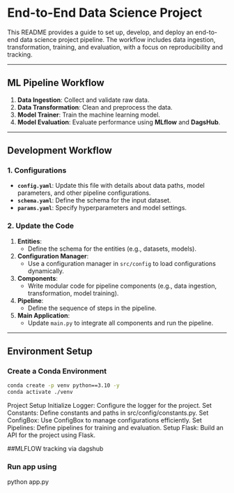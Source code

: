 # End-to-End Data Science Project

This README provides a guide to set up, develop, and deploy an end-to-end data science project pipeline. The workflow includes data ingestion, transformation, training, and evaluation, with a focus on reproducibility and tracking.

---

## **ML Pipeline Workflow**
1. **Data Ingestion**: Collect and validate raw data.
2. **Data Transformation**: Clean and preprocess the data.
3. **Model Trainer**: Train the machine learning model.
4. **Model Evaluation**: Evaluate performance using **MLflow** and **DagsHub**.

---

## **Development Workflow**
### **1. Configurations**
- **`config.yaml`**: Update this file with details about data paths, model parameters, and other pipeline configurations.
- **`schema.yaml`**: Define the schema for the input dataset.
- **`params.yaml`**: Specify hyperparameters and model settings.

### **2. Update the Code**
1. **Entities**:
   - Define the schema for the entities (e.g., datasets, models).
2. **Configuration Manager**:
   - Use a configuration manager in `src/config` to load configurations dynamically.
3. **Components**:
   - Write modular code for pipeline components (e.g., data ingestion, transformation, model training).
4. **Pipeline**:
   - Define the sequence of steps in the pipeline.
5. **Main Application**:
   - Update `main.py` to integrate all components and run the pipeline.

---

## **Environment Setup**
### Create a Conda Environment
```bash
conda create -p venv python==3.10 -y
conda activate ./venv  
```

Project Setup
Initialize Logger: Configure the logger for the project.
Set Constants: Define constants and paths in src/config/constants.py.
Set ConfigBox: Use ConfigBox to manage configurations efficiently.
Set Pipelines:
Define pipelines for training and evaluation.
Setup Flask: Build an API for the project using Flask.

##MLFLOW tracking via dagshub

### **Run app using**
python app.py

